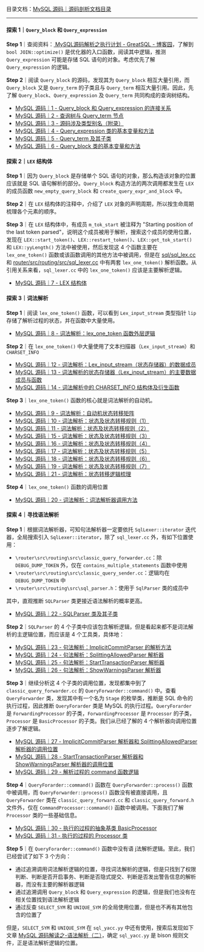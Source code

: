 目录文档：[MySQL 源码｜源码剖析文档目录](https://zhuanlan.zhihu.com/p/714761054)

---

#### 探索 1｜`Query_block` 和 `Query_expression`

**Step 1**｜查阅资料：[ MySQL源码解析之执行计划 - GreatSQL - 博客园](https://www.cnblogs.com/greatsql/p/16560603.html)，了解到 `bool JOIN::optimize()` 是优化器的入口函数，阅读其中逻辑，推测 `Query_expression` 可能是存储 SQL 语句的对象。考虑优先了解 `Query_expression` 的逻辑。

**Step 2**｜阅读 `Query_block` 的源码，发现其为 `Query_block` 相互大量引用，而 `Query_block` 又是 `Query_term` 的子类且与 `Query_term` 相互大量引用。因此，先了解 `Query_block`、`Query_expression` 及 `Query_term` 共同构成的查询树结构。

- [MySQL 源码｜1 - Query_block 和 Query_expression 的连接关系](https://zhuanlan.zhihu.com/p/714579718)
- [MySQL 源码｜2 - 查询树与 Query_term 节点](https://zhuanlan.zhihu.com/p/714580521)
- [MySQL 源码｜3 - 源码涉及类型别名（附录）](https://zhuanlan.zhihu.com/p/714580623)
- [MySQL 源码｜4 - Query_expression 类的基本变量和方法](https://zhuanlan.zhihu.com/p/714755220)
- [MySQL 源码｜5 - Query_term 及其子类](https://zhuanlan.zhihu.com/p/714755677)
- [MySQL 源码｜6 - Query_block 类的基本变量和方法](https://zhuanlan.zhihu.com/p/714756005)

#### 探索 2｜`LEX` 结构体

**Step 1**｜因为 `Query_block` 是存储单个 SQL 语句的对象，那么构造该对象的位置应该就是 SQL 语句解析的部分。`Query_block` 构造方法的两次调用都发生在 `LEX` 的成员函数 `new_empty_query_block` 和 `create_query_expr_and_block` 中。

**Step 2**｜在 `LEX` 结构体的注释中，介绍了 `LEX` 对象的声明周期，所以按生命周期梳理各个元素的顺序。

**Step 3**｜在 `LEX` 结构体中，有成员 `m_tok_start` 被注释为 "Starting position of the last token parsed"，说明这个成员被用于解析，搜索这个成员的使用位置，发现在 `LEX::start_token()`、`LEX::restart_token()`、`LEX::get_tok_start()` 和 `LEX::yyLength()` 方法中被使用，然后发现这 4 个函数主要在 `lex_one_token()` 函数或该函数调用的其他方法中被调用，但是在 [sql/sql_lex.cc](https://github.com/mysql/mysql-server/blob/trunk/sql/sql_lex.cc) 和 [router/src/routing/src/sql_lexer.cc](https://github.com/mysql/mysql-server/blob/trunk/router/src/routing/src/sql_lexer.cc) 中有两套 `lex_one_token()` 解析函数。从引用关系来看，`sql_lexer.cc` 中的 `lex_one_token()` 应该是主要解析逻辑。

- [MySQL 源码｜7 - LEX 结构体](https://zhuanlan.zhihu.com/p/714756273)

#### 探索 3｜词法解析

**Step 1**｜阅读 `lex_one_token()` 函数，可以看到 `Lex_input_stream` 类型指针 `lip` 存储了解析过程的状态，并在函数中大量使用。

- [MySQL 源码｜8 - 词法解析：lex_one_token 函数外层逻辑](https://zhuanlan.zhihu.com/p/714756661)

**Step 2**｜在 `lex_one_token()` 中大量使用了文本扫描器（`Lex_input_stream`）和 `CHARSET_INFO`

- [MySQL 源码｜12 - 词法解析：Lex_input_stream（状态存储器）的数据成员](https://zhuanlan.zhihu.com/p/714758343)
- [MySQL 源码｜13 - 词法解析的状态存储器（Lex_input_stream）的主要数据成员与函数](https://zhuanlan.zhihu.com/p/714758654)
- [MySQL 源码｜14 - 词法解析中的 CHARSET_INFO 结构体及衍生函数](https://zhuanlan.zhihu.com/p/714758816)

**Step 3**｜`lex_one_token()` 函数的核心就是词法解析的自动机。

- [MySQL 源码｜9 - 词法解析：自动机状态转移矩阵](https://zhuanlan.zhihu.com/p/714757250)
- [MySQL 源码｜10 - 词法解析：状态及状态转移规则（1）](https://zhuanlan.zhihu.com/p/714757384)
- [MySQL 源码｜11 - 词法解析：状态及状态转移规则（2）](https://zhuanlan.zhihu.com/p/714758126)
- [MySQL 源码｜15 - 词法解析：状态及状态转移规则（3）](https://zhuanlan.zhihu.com/p/714759195)
- [MySQL 源码｜16 - 词法解析：状态及状态转移规则（4）](https://zhuanlan.zhihu.com/p/714759527)
- [MySQL 源码｜17 - 词法解析：状态及状态转移规则（5）](https://zhuanlan.zhihu.com/p/714759836)
- [MySQL 源码｜18 - 词法解析：状态及状态转移规则（6）](https://zhuanlan.zhihu.com/p/714759996)
- [MySQL 源码｜19 - 词法解析：状态及状态转移规则（7）](https://zhuanlan.zhihu.com/p/714760147)
- [MySQL 源码｜21 - 词法解析：状态转移逻辑梳理](https://zhuanlan.zhihu.com/p/714760407)

**Step 4**｜`lex_one_token()` 函数的调用位置

- [MySQL 源码｜20 - 词法解析：词法解析器调用方法](https://zhuanlan.zhihu.com/p/714760257)

#### 探索 4｜寻找语法解析

**Step 1**｜根据词法解析器，可知句法解析器一定要依托 `SqlLexer::iterator` 迭代器，全局搜索引入 `SqlLexer::iterator`，除了 `sql_lexer.cc` 外，有如下位置使用：

- `\router\src\routing\src\classic_query_forwarder.cc`：除 `DEBUG_DUMP_TOKEN` 外，仅在 `contains_multiple_statements` 函数中使用
- `\router\src\routing\src\classic_query_sender.cc`：逻辑均在 `DEBUG_DUMP_TOKEN` 中
- `\router\src\routing\src\sql_parser.h`：使用于 `SqlParser` 类的成员中

其中，直观推断 `SQLParser` 类更接近语法解析的概率更高。

- [MySQL 源码｜22 - SQLParser 类及其子类](https://zhuanlan.zhihu.com/p/714760682)

**Step 2**｜`SQLParser` 的 4 个子类中应该包含解析逻辑，但是看起来都不是词法解析的主逻辑位置，而应该是 4 个工具类，具体地：

- [MySQL 源码｜23 - 句法解析：ImplicitCommitParser 的解析方法](https://zhuanlan.zhihu.com/p/714762241)
- [MySQL 源码｜24 - 句法解析：SplittingAllowedParser 解析器](https://zhuanlan.zhihu.com/p/714762393)
- [MySQL 源码｜25 - 句法解析：StartTransactionParser 解析器](https://zhuanlan.zhihu.com/p/714762533)
- [MySQL 源码｜26 - 句法解析：ShowWarningsParser 解析器](https://zhuanlan.zhihu.com/p/714762658)

**Step 3**｜继续分析这 4 个子类的调用位置，发现都集中到了 `classic_query_forwarder.cc` 的 `QueryForwarder::command()` 中。查看 `QueryForwarder` 类，发现其中有一个名为 `Stage` 的枚举类，推断是 SQL 命令的执行过程，因此推断 `QueryForarder` 类是 MySQL 的执行过程。`QueryForarder` 是 `ForwardingProcessor` 的子类，`ForwardingProcessor` 是 `Processor` 的子类，`Processor` 是 `BasicProcessor` 的子类。我们从已经了解的 4 个解析器向调用位置逐步了解逻辑。

- [MySQL 源码｜27 - ImplicitCommitParser 解析器和 SplittingAllowedParser 解析器的调用位置](https://zhuanlan.zhihu.com/p/714762963)
- [MySQL 源码｜28 - StartTransactionParser 解析器和 ShowWarningsParser 解析器的调用位置](https://zhuanlan.zhihu.com/p/714763124)
- [MySQL 源码｜29 - 解析过程的 command 函数逻辑](https://zhuanlan.zhihu.com/p/714777998)

**Step 4**｜`QueryForarder::command()` 函数在 `QueryForwarder::process()` 函数中被调用，而 `QueryForwarder::process()` 函数没有被直接调用，且 `QueryForwarder` 类在 `classic_query_forward.cc` 和 `classic_query_forward.h` 文件外，仅在 `CommandProcessor::command()` 函数中被调用。下面我们了解 `Processor` 类的一些基础信息。 

- [MySQL 源码｜30 - 执行的过程的抽象基类 BasicProcessor](https://zhuanlan.zhihu.com/p/714778229)
- [MySQL 源码｜31 - 执行的过程的 Processor 类](https://zhuanlan.zhihu.com/p/714778369)

**Step 5**｜在 `QueryForarder::command()` 函数中没有语 j法解析逻辑。至此，我们已经尝试了如下 3 个方向：

- 通过追溯调用词法解析逻辑的位置，寻找词法解析的逻辑，但是只找到了权限判断、判断是否开启事务、判断是否隐式提交、判断是否发出警告信息的解析器，而没有主要的解析器逻辑
- 通过追溯调用 `Query_block` 和 `Query_expression` 的逻辑，但是我们也没有在相关位置找到语法解析逻辑
- 通过反查 `SELECT_SYM` 和 `UNIQUE_SYM` 的全局使用位置，但是也不再有其他包含的位置了

但是，`SELECT_SYM` 和 `UNIQUE_SYM` 在 `sql_yacc.yy` 中还有使用，搜索后发现如下文章 [MySQL 源码解读之-语法解析（二）](https://www.cnblogs.com/jkin/p/16886189.html)，确定 `sql_yacc.yy` 是 bison 规则文件，正是语法解析逻辑的位置。
